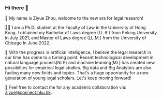 ### Hi there 👋

🎉 My name is Ziyue Zhou, welcome to the new era for legal research!

👨‍🎓 I am a Ph.D. student at the Faculty of Law in the University of Hong Kong. I obtained my Bachelor of Laws degree (LL.B.) from Peking University in July 2021, and Master of Laws degree (LL.M.) from the University of Chicago In June 2022.

🤖 With the progress in artificial intelligence, I believe the legal research in our time has come to a turning point. Recent technological development in natural language process(NLP) and machine learning(ML) has created new possibilites for empirical legal studies. Big data and Big Analytics are also fueling many new fields and topics. That's a huge opportunity for a new generation of young legal scholars. Let's keep moving forward!

📩 Feel free to contact me for any academic collaboration via: ziyue@connect.hku.hk.


<!--
**WilliamZhou233/WilliamZhou233** is a ✨ _special_ ✨ repository because its `README.md` (this file) appears on your GitHub profile.

Here are some ideas to get you started:

- 🔭 I’m currently working on ...
- 🌱 I’m currently learning ...
- 👯 I’m looking to collaborate on ...
- 🤔 I’m looking for help with ...
- 💬 Ask me about ...
- 📫 How to reach me: ...
- 😄 Pronouns: ...
- ⚡ Fun fact: ...
-->
